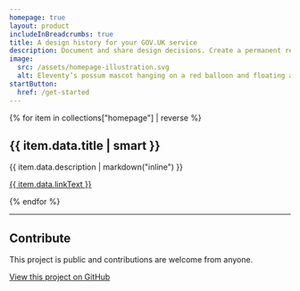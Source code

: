 ```yaml
---
homepage: true
layout: product
includeInBreadcrumbs: true
title: A design history for your GOV.UK service
description: Document and share design decisions. Create a permanent record of how your service has developed over time.
image:
  src: /assets/homepage-illustration.svg
  alt: Eleventy’s possum mascot hanging on a red balloon and floating above a laptop.
startButton:
  href: /get-started
---
```

<div class="govuk-grid-row">
{% for item in collections["homepage"] | reverse %}
  <section class="govuk-grid-column-one-half-from-desktop govuk-!-margin-bottom-8">
    <h2 class="govuk-heading-m govuk-!-font-size-27">{{ item.data.title | smart }}</h2>
    <p class="govuk-body">{{ item.data.description | markdown("inline") }}</p>
    <p class="govuk-body"><a class="govuk-link govuk-!-font-weight-bold" href="{{ item.url | url }}">{{ item.data.linkText }}</a></p>
  </section>
{% endfor %}
  <section class="govuk-grid-column-full">
    <hr class="govuk-section-break govuk-section-break--visible govuk-section-break--xl govuk-!-margin-top-0">
    <h2 class="govuk-heading-m govuk-!-font-size-27">Contribute</h2>
    <p class="govuk-body">This project is public and contributions are welcome from anyone.</p>
    <p class="govuk-body"><a class="govuk-link govuk-!-font-weight-bold" href="https://github.com/x-govuk/govuk-design-history-template">View this project on GitHub</a></p>
  </section>
</div>
